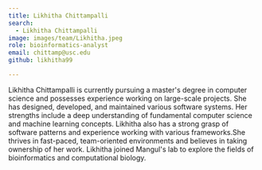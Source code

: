 ```yaml
---
title: Likhitha Chittampalli
search:
  - Likhitha Chittampalli
image: images/team/Likhitha.jpeg
role: bioinformatics-analyst
email: chittamp@usc.edu
github: likhitha99

---
```


Likhitha Chittampalli is currently pursuing a master's degree in computer science and possesses experience working on large-scale projects. She has designed, developed, and maintained various software systems. Her strengths include a deep understanding of fundamental computer science and machine learning concepts. Likhitha also has a strong grasp of software patterns and experience working with various frameworks.She thrives in fast-paced, team-oriented environments and believes in taking ownership of her work. Likhitha joined Mangul's lab to explore the fields of bioinformatics and computational biology.
